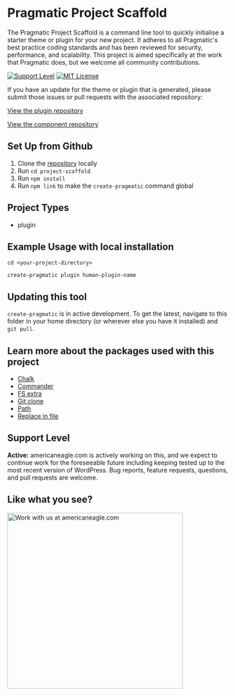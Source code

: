 # Pragmatic Project Scaffold

The Pragmatic Project Scaffold is a command line tool to quickly initialise a starter theme or plugin for your new project. It adheres to all Pragmatic's best practice coding standards and has been reviewed for security, performance, and scalability. This project is aimed specifically at the work that Pragmatic does, but we welcome all community contributions.

[![Support Level](https://img.shields.io/badge/support-active-green.svg)](#support-level) [![MIT License](https://img.shields.io/github/license/colis/project-scaffold.svg)](https://github.com/colis/project-scaffold/blob/master/LICENSE.md)

If you have an update for the theme or plugin that is generated, please submit those issues or pull requests with the associated repository:

[View the plugin repository](https://github.com/colis/plugin-scaffold)

[View the component repository](https://github.com/10up/component-scaffold)

## Set Up from Github

1.  Clone the [repository](https://github.com/colis/project-scaffold) locally
2.  Run `cd project-scaffold`
3.  Run `npm install`
4.  Run `npm link` to make the `create-pragmatic` command global

## Project Types

*   plugin

## Example Usage with local installation

`cd <your-project-directory>`

`create-pragmatic plugin human-plugin-name`

## Updating this tool

`create-pragmatic` is in active development. To get the latest, navigate to this folder in your home directory (or wherever else you have it installed) and `git pull`.

## Learn more about the packages used with this project

*   [Chalk](https://www.npmjs.com/package/chalk)
*   [Commander](https://www.npmjs.com/package/commander)
*   [FS extra](https://www.npmjs.com/package/fs-extra)
*   [Git clone](https://www.npmjs.com/package/git-clone)
*   [Path](https://www.npmjs.com/package/path)
*   [Replace in file](https://www.npmjs.com/package/replace-in-file)

## Support Level

**Active:** americaneagle.com is actively working on this, and we expect to continue work for the foreseeable future including keeping tested up to the most recent version of WordPress. Bug reports, feature requests, questions, and pull requests are welcome.

## Like what you see?

<a href="https://www.americaneagle.com/contact-us/"><img src="https://www.americaneagle.com/ResourcePackages/Talon/assets/dist/images/logo.jpg" width="400" alt="Work with us at americaneagle.com"></a>
